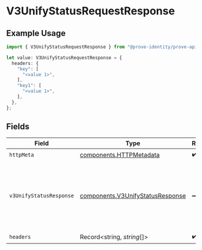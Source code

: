 # V3UnifyStatusRequestResponse

## Example Usage

```typescript
import { V3UnifyStatusRequestResponse } from "@prove-identity/prove-api/models/operations";

let value: V3UnifyStatusRequestResponse = {
  headers: {
    "key": [
      "<value 1>",
    ],
    "key1": [
      "<value 1>",
    ],
  },
};
```

## Fields

| Field                                                                                | Type                                                                                 | Required                                                                             | Description                                                                          | Example                                                                              |
| ------------------------------------------------------------------------------------ | ------------------------------------------------------------------------------------ | ------------------------------------------------------------------------------------ | ------------------------------------------------------------------------------------ | ------------------------------------------------------------------------------------ |
| `httpMeta`                                                                           | [components.HTTPMetadata](../../models/components/httpmetadata.md)                   | :heavy_check_mark:                                                                   | N/A                                                                                  |                                                                                      |
| `v3UnifyStatusResponse`                                                              | [components.V3UnifyStatusResponse](../../models/components/v3unifystatusresponse.md) | :heavy_minus_sign:                                                                   | Successful Request.                                                                  | {<br/>"evaluation": {<br/>"key": "{}"<br/>},<br/>"phoneNumber": "2001004011",<br/>"success": "true"<br/>} |
| `headers`                                                                            | Record<string, *string*[]>                                                           | :heavy_check_mark:                                                                   | N/A                                                                                  |                                                                                      |